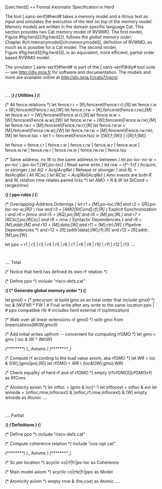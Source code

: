 [[sec:herd]]
\== Formal Axiomatic Specification in Herd

The tool [.sans-serif]#herd# takes a memory model and a litmus test as
input and simulates the execution of the test on top of the memory
model. Memory models are written in the domain specific language Cat.
This section provides two Cat memory model of RVWMO. The first model,
Figure #fig:herd2[[fig:herd2]], follows the _global memory order_,
Chapter #ch:memorymodel[[ch:memorymodel]], definition of RVWMO, as much
as is possible for a Cat model. The second model,
Figure #fig:herd3[[fig:herd3]], is an equivalent, more efficient,
partial order based RVWMO model.

The simulator [.sans-serif]#herd# is part of the [.sans-serif]#diy# tool
suite — see http://diy.inria.fr for software and documentation. The
models and more are available online
at http://diy.inria.fr/cats7/riscv/.

`  `

....
(************_)
(_ Utilities _)
(_************)

(\* All fence relations \*)
let fence.r.r = [R];fencerel(Fence.r.r);[R]
let fence.r.w = [R];fencerel(Fence.r.w);[W]
let fence.r.rw = [R];fencerel(Fence.r.rw);[M]
let fence.w.r = [W];fencerel(Fence.w.r);[R]
let fence.w.w = [W];fencerel(Fence.w.w);[W]
let fence.w.rw = [W];fencerel(Fence.w.rw);[M]
let fence.rw.r = [M];fencerel(Fence.rw.r);[R]
let fence.rw.w = [M];fencerel(Fence.rw.w);[W]
let fence.rw.rw = [M];fencerel(Fence.rw.rw);[M]
let fence.tso =
let f = fencerel(Fence.tso) in
([W];f;[W]) | ([R];f;[M])

let fence =
fence.r.r | fence.r.w | fence.r.rw |
fence.w.r | fence.w.w | fence.w.rw |
fence.rw.r | fence.rw.w | fence.rw.rw |
fence.tso

(\* Same address, no W to the same address in-between _)
let po-loc-no-w = po-loc \ (po-loc?;[W];po-loc)
(_ Read same write _)
let rsw = rf^-1;rf
(_ Acquire, or stronger  _)
let AQ = Acq|AcqRel
(_ Release or stronger _)
and RL = RelAcqRel
(_ All RCsc _)
let RCsc = Acq|Rel|AcqRel
(_ Amo events are both R and W, relation rmw relates paired lr/sc \*)
let AMO = R & W
let StCond = range(rmw)

(************_)
(_ ppo rules _)
(_************)

(\* Overlapping-Address Orderings _)
let r1 = [M];po-loc;[W]
and r2 = ([R];po-loc-no-w;[R]) \ rsw
and r3 = [AMO|StCond];rfi;[R]
(_ Explicit Synchronization _)
and r4 = fence
and r5 = [AQ];po;[M]
and r6 = [M];po;[RL]
and r7 = [RCsc];po;[RCsc]
and r8 = rmw
(_ Syntactic Dependencies _)
and r9 = [M];addr;[M]
and r10 = [M];data;[W]
and r11 = [M];ctrl;[W]
(_ Pipeline Dependencies \*)
and r12 = [R];(addr|data);[W];rfi;[R]
and r13 = [R];addr;[M];po;[W]

let ppo = r1 | r2 | r3 | r4 | r5 | r6 | r7 | r8 | r9 | r10 | r11 | r12 | r13
....

`  `

....
Total

(\* Notice that herd has defined its own rf relation \*)

(\* Define ppo \*)
include "riscv-defs.cat"

(********************************)
(\* Generate global memory order \*)
(********************************)

let gmo0 = (\* precursor: ie build gmo as an total order that include gmo0 \*)
loc & (W\FW) \* FW | # Final write after any write to the same location
ppo |               # ppo compatible
rfe                 # includes herd external rf (optimization)

(\* Walk over all linear extensions of gmo0 \*)
with  gmo from linearizations(M\IW,gmo0)

(\* Add initial writes upfront -- convenient for computing rfGMO \*)
let gmo = gmo | loc & IW \* (M\IW)

(_********_)
(_ Axioms _)
(_********_)

(\* Compute rf according to the load value axiom, aka rfGMO \*)
let WR = loc & ([W];(gmo|po);[R])
let rfGMO = WR \ (loc&([W];gmo);WR)

(\* Check equality of herd rf and of rfGMO \*)
empty (rf\rfGMO)|(rfGMO\rf) as RfCons

(\* Atomicity axiom \*)
let infloc = (gmo & loc)^-1
let inflocext = infloc & ext
let winside  = (infloc;rmw;inflocext) & (infloc;rf;rmw;inflocext) & [W]
empty winside as Atomic
....

`  `

....
Partial

(**************_)
(_ Definitions _)
(_**************)

(\* Define ppo \*)
include "riscv-defs.cat"

(\* Compute coherence relation \*)
include "cos-opt.cat"

(_********_)
(_ Axioms _)
(_********_)

(\* Sc per location \*)
acyclic co|rf|fr|po-loc as Coherence

(\* Main model axiom \*)
acyclic co|rfe|fr|ppo as Model

(\* Atomicity axiom \*)
empty rmw & (fre;coe) as Atomic
....
